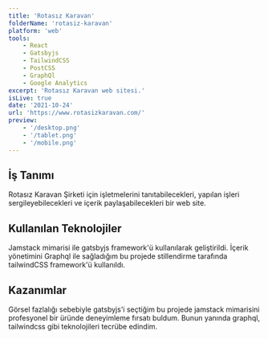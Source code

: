 ```yaml
---
title: 'Rotasız Karavan'
folderName: 'rotasiz-karavan'
platform: 'web'
tools: 
    - React
    - Gatsbyjs
    - TailwindCSS
    - PostCSS
    - GraphQl
    - Google Analytics
excerpt: 'Rotasız Karavan web sitesi.'
isLive: true
date: '2021-10-24'
url: 'https://www.rotasizkaravan.com/'
preview: 
    - '/desktop.png'
    - '/tablet.png'
    - '/mobile.png'
---
```


## İş Tanımı

Rotasız Karavan Şirketi için işletmelerini tanıtabilecekleri, yapılan işleri sergileyebilecekleri ve içerik paylaşabilecekleri bir web site.

## Kullanılan Teknolojiler

Jamstack mimarisi ile gatsbyjs framework'ü kullanılarak geliştirildi. İçerik yönetimini Graphql ile sağladığım bu projede stillendirme tarafında tailwindCSS framework'ü kullanıldı.

## Kazanımlar

Görsel fazlalığı sebebiyle gatsbyjs'i seçtiğim bu projede jamstack mimarisini profesyonel bir üründe deneyimleme fırsatı buldum. Bunun yanında graphql, tailwindcss gibi teknolojileri tecrübe edindim.
